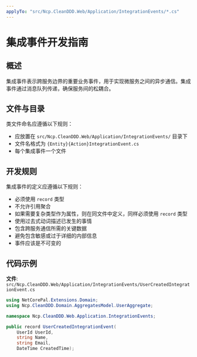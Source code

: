 ```yaml
---
applyTo: "src/Ncp.CleanDDD.Web/Application/IntegrationEvents/*.cs"
---
```


# 集成事件开发指南

## 概述

集成事件表示跨服务边界的重要业务事件，用于实现微服务之间的异步通信。集成事件通过消息队列传递，确保服务间的松耦合。

## 文件与目录

类文件命名应遵循以下规则：
- 应放置在 `src/Ncp.CleanDDD.Web/Application/IntegrationEvents/` 目录下
- 文件名格式为 `{Entity}{Action}IntegrationEvent.cs`
- 每个集成事件一个文件

## 开发规则

集成事件的定义应遵循以下规则：
- 必须使用 `record` 类型
- 不允许引用聚合
- 如果需要复杂类型作为属性，则在同文件中定义，同样必须使用 `record` 类型
- 使用过去式动词描述已发生的事情
- 包含跨服务通信所需的关键数据
- 避免包含敏感或过于详细的内部信息
- 事件应该是不可变的

## 代码示例

**文件**: `src/Ncp.CleanDDD.Web/Application/IntegrationEvents/UserCreatedIntegrationEvent.cs`

```csharp
using NetCorePal.Extensions.Domain;
using Ncp.CleanDDD.Domain.AggregatesModel.UserAggregate;

namespace Ncp.CleanDDD.Web.Application.IntegrationEvents;

public record UserCreatedIntegrationEvent(
    UserId UserId, 
    string Name, 
    string Email, 
    DateTime CreatedTime);
```
